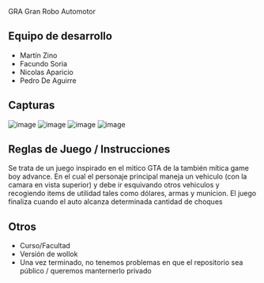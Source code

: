 GRA Gran Robo Automotor

## Equipo de desarrollo

- Martín Zino
- Facundo Soria
- Nicolas Aparicio
- Pedro De Aguirre

## Capturas

![image](https://user-images.githubusercontent.com/69938352/139745593-dc4406e5-5d81-417c-9470-03899ebbaceb.png)
![image](https://user-images.githubusercontent.com/69938352/139745603-51d1a41f-b3a1-4e86-be44-d681de4d2c5f.png)
![image](https://user-images.githubusercontent.com/69938352/139745627-5e9a1202-1455-4157-a967-3f35a35cdb62.png)
![image](https://user-images.githubusercontent.com/69938352/139745644-3905a529-e796-412a-87b5-a9f62b52acba.png)


## Reglas de Juego / Instrucciones

Se trata de un juego inspirado en el mitico GTA de la también mítica game boy advance. En el cual el personaje principal maneja un vehiculo (con la camara en vista superior) y debe ir esquivando otros vehiculos y recogiendo items de utilidad tales como dólares, armas y municion. El juego finaliza cuando el auto alcanza determinada cantidad de choques


## Otros

- Curso/Facultad
- Versión de wollok
- Una vez terminado, no tenemos problemas en que el repositorio sea público / queremos manternerlo privado
